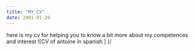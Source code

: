 ```yaml
---
title: "MY_CV"
date: 2001-01-26
---
```

here is my cv for helping you to know a bit more about my competences and interest
![CV of antoine in spanish ] (/
